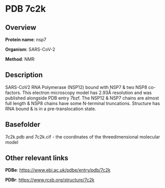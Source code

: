 # PDB 7c2k

## Overview

**Protein name**: nsp7

**Organism**: SARS-CoV-2

**Method**: NMR

## Description

SARS-CoV2 RNA Polymerase (NSP12) bound with NSP7 & two NSP8 co-factors. This electron microscopy model has 2.93Å resolution and was published alongside PDB entry 7bzf. The NSP12 & NSP7 chains are almost full length & NSP8 chains have some N-terminal truncations. Structure has RNA bound & is in a pre-translocation state.

## Basefolder

7c2k.pdb and 7c2k.cif - the coordinates of the threedimensional molecular model



## Other relevant links 
**PDBe**:  https://www.ebi.ac.uk/pdbe/entry/pdb/7c2k
 
**PDBr**: https://www.rcsb.org/structure/7c2k 
